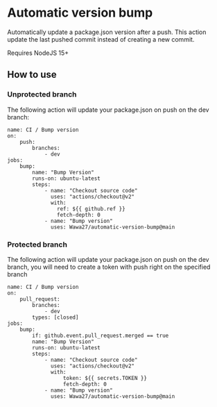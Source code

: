 # Automatic version bump

Automatically update a package.json version after a push. This action update the last pushed commit instead of creating
a new commit.

Requires NodeJS 15+

## How to use

### Unprotected branch 

The following action will update your package.json on push on the dev branch:

    name: CI / Bump version
    on:
        push:
            branches:
                - dev
    jobs:
        bump:
            name: "Bump Version"
            runs-on: ubuntu-latest
            steps:
                - name: "Checkout source code"
                  uses: "actions/checkout@v2"
                  with:
                    ref: ${{ github.ref }}
                    fetch-depth: 0
                - name: "Bump version"
                  uses: Wawa27/automatic-version-bump@main

### Protected branch

The following action will update your package.json on push on the dev branch, you will need to create a token with push
right on the specified branch

    name: CI / Bump version
    on:
        pull_request:
            branches:
                - dev
            types: [closed]
    jobs:
        bump:
            if: github.event.pull_request.merged == true
            name: "Bump Version"
            runs-on: ubuntu-latest
            steps:
                - name: "Checkout source code"
                  uses: "actions/checkout@v2"
                  with:
                      token: ${{ secrets.TOKEN }}
                      fetch-depth: 0
                - name: "Bump version"
                  uses: Wawa27/automatic-version-bump@main

